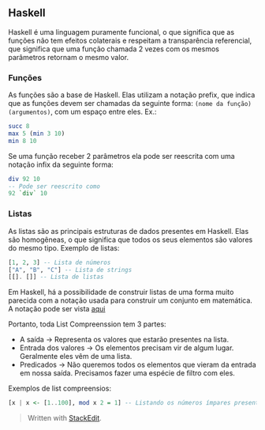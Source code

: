 ## Haskell

Haskell é uma linguagem puramente funcional, o que significa que as funções não tem efeitos colaterais e respeitam a transparência referencial, que significa que uma função chamada 2 vezes com os mesmos parâmetros retornam o mesmo valor.

### Funções
As funções são a base de Haskell. Elas utilizam a notação prefix, que indica que as funções devem ser chamadas da seguinte forma: `(nome da função) (argumentos)`, com um espaço entre eles.
Ex.:
```haskell
succ 8
max 5 (min 3 10)
min 8 10
```
Se uma função receber 2 parâmetros ela pode ser reescrita com uma notação infix da seguinte forma:
```haskell
div 92 10
-- Pode ser reescrito como
92 `div` 10
```
### Listas
As listas são as principais estruturas de dados presentes em Haskell. Elas são homogêneas, o que significa que todos os seus elementos são valores do mesmo tipo.
Exemplo de listas:
```haskell
[1, 2, 3] -- Lista de números
["A", "B", "C"] -- Lista de strings
[[]. []] -- Lista de listas
```
Em Haskell, há a possibilidade de construir listas de uma forma muito parecida com a notação usada para construir um conjunto em matemática. A notação pode ser vista [aqui](https://en.wikipedia.org/wiki/Set_(mathematics)#Set-builder_notation)

Portanto, toda List Compreenssion tem 3 partes: 
* A saída -> Representa os valores que estarão presentes na lista.
* Entrada dos valores -> Os elementos precisam vir de algum lugar. Geralmente eles vêm de uma lista.
* Predicados -> Não queremos todos os elementos que vieram da entrada em nossa saída. Precisamos fazer uma espécie de filtro com eles.

Exemplos de list compreensios:
```haskell
[x | x <- [1..100], mod x 2 = 1] -- Listando os números ímpares presentes no conjunto [1, 100]]. Note que a construção [1..100] em Haskell gera uma lista [1, 2, 3, 4, ..., 98, 99, 100]. O nosso predicado afirma que se o número oriundo da entrada não for divísivel por 2, deve ser colocado na lista da saída. A nossa saída é apenas a função identidade de x, o próprio x.

```

> Written with [StackEdit](https://stackedit.io/).
<!--stackedit_data:
eyJoaXN0b3J5IjpbLTY5NzEwNTEwNF19
-->